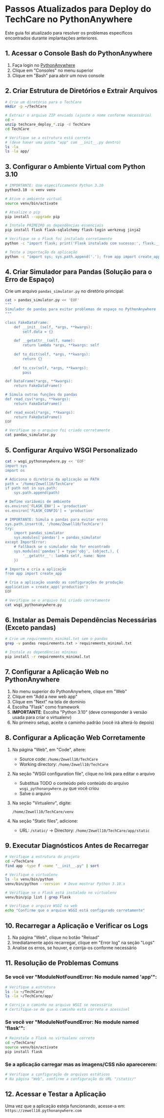 # Passos Atualizados para Deploy do TechCare no PythonAnywhere

Este guia foi atualizado para resolver os problemas específicos encontrados durante implantações anteriores.

## 1. Acessar o Console Bash do PythonAnywhere

1. Faça login no [PythonAnywhere](https://www.pythonanywhere.com/)
2. Clique em "Consoles" no menu superior
3. Clique em "Bash" para abrir um novo console

## 2. Criar Estrutura de Diretórios e Extrair Arquivos

```bash
# Crie um diretório para o TechCare
mkdir -p ~/TechCare

# Extrair o arquivo ZIP enviado (ajuste o nome conforme necessário)
cd ~
unzip techcare_deploy_*.zip -d TechCare
cd TechCare

# Verifique se a estrutura está correta 
# (deve haver uma pasta "app" com __init__.py dentro)
ls -la
ls -la app/
```

## 3. Configurar o Ambiente Virtual com Python 3.10

```bash
# IMPORTANTE: Use especificamente Python 3.10
python3.10 -m venv venv

# Ative o ambiente virtual
source venv/bin/activate

# Atualize o pip
pip install --upgrade pip

# Instale PRIMEIRO as dependências essenciais
pip install flask flask-sqlalchemy flask-login werkzeug jinja2

# Verifique se o Flask foi instalado corretamente
python -c "import flask; print('Flask instalado com sucesso:', flask.__version__)"

# Teste a importação da aplicação
python -c "import sys; sys.path.append('.'); from app import create_app; print('App importado com sucesso')"
```

## 4. Criar Simulador para Pandas (Solução para o Erro de Espaço)

Crie um arquivo `pandas_simulator.py` no diretório principal:

```bash
cat > pandas_simulator.py << 'EOF'
"""
Simulador de pandas para evitar problemas de espaço no PythonAnywhere
"""

class FakeDataFrame:
    def __init__(self, *args, **kwargs):
        self.data = {}
    
    def __getattr__(self, name):
        return lambda *args, **kwargs: self
    
    def to_dict(self, *args, **kwargs):
        return {}
    
    def to_csv(self, *args, **kwargs):
        pass

def DataFrame(*args, **kwargs):
    return FakeDataFrame()

# Simula outras funções do pandas
def read_csv(*args, **kwargs):
    return FakeDataFrame()

def read_excel(*args, **kwargs):
    return FakeDataFrame()
EOF

# Verifique se o arquivo foi criado corretamente
cat pandas_simulator.py
```

## 5. Configurar Arquivo WSGI Personalizado

```bash
cat > wsgi_pythonanywhere.py << 'EOF'
import sys
import os

# Adiciona o diretório da aplicação ao PATH
path = '/home/Zewell10/TechCare'
if path not in sys.path:
    sys.path.append(path)

# Define variáveis de ambiente
os.environ['FLASK_ENV'] = 'production'
os.environ['FLASK_CONFIG'] = 'production'

# IMPORTANTE: Simula o pandas para evitar erros
sys.path.insert(0, '/home/Zewell10/TechCare')
try:
    import pandas_simulator
    sys.modules['pandas'] = pandas_simulator
except ImportError:
    # Fallback se o simulador não for encontrado
    sys.modules['pandas'] = type('obj', (object,), {
        '__getattr__': lambda self, name: None
    })

# Importa e cria a aplicação
from app import create_app

# Cria a aplicação usando as configurações de produção
application = create_app('production')
EOF

# Verifique se o arquivo foi criado corretamente
cat wsgi_pythonanywhere.py
```

## 6. Instalar as Demais Dependências Necessárias (Exceto pandas)

```bash
# Crie um requirements_minimal.txt sem o pandas
grep -v pandas requirements.txt > requirements_minimal.txt

# Instale as dependências mínimas
pip install -r requirements_minimal.txt
```

## 7. Configurar a Aplicação Web no PythonAnywhere

1. No menu superior do PythonAnywhere, clique em "Web"
2. Clique em "Add a new web app"
3. Clique em "Next" na tela de domínio
4. Escolha "Flask" como framework
5. **IMPORTANTE**: Escolha "Python 3.10" (deve corresponder à versão usada para criar o virtualenv)
6. No primeiro setup, aceite o caminho padrão (você irá alterá-lo depois)

## 8. Configurar a Aplicação Web Corretamente

1. Na página "Web", em "Code", altere:
   - Source code: `/home/Zewell10/TechCare`
   - Working directory: `/home/Zewell10/TechCare`

2. Na seção "WSGI configuration file", clique no link para editar o arquivo
   - Substitua TODO o conteúdo pelo conteúdo do arquivo `wsgi_pythonanywhere.py` que você criou
   - Salve o arquivo

3. Na seção "Virtualenv", digite:
   ```
   /home/Zewell10/TechCare/venv
   ```

4. Na seção "Static files", adicione:
   - URL: `/static/` → Directory: `/home/Zewell10/TechCare/app/static`

## 9. Executar Diagnósticos Antes de Recarregar

```bash
# Verifique a estrutura do projeto
cd ~/TechCare
find app -type f -name "__init__.py" | sort

# Verifique o virtualenv
ls -la venv/bin/python
venv/bin/python --version  # Deve mostrar Python 3.10.x

# Verifique se o Flask está instalado no virtualenv
venv/bin/pip list | grep Flask

# Verifique o arquivo WSGI na web
echo "Confirme que o arquivo WSGI está configurado corretamente"
```

## 10. Recarregar a Aplicação e Verificar os Logs

1. Na página "Web", clique no botão "Reload"
2. Imediatamente após recarregar, clique em "Error log" na seção "Logs"
3. Analise os erros, se houver, e corrija-os conforme necessário

## 11. Resolução de Problemas Comuns

### Se você ver "ModuleNotFoundError: No module named 'app'":
```bash
# Verifique a estrutura
ls -la ~/TechCare/
ls -la ~/TechCare/app/

# Corrija o caminho no arquivo WSGI se necessário
# Certifique-se de que o caminho está correto e acessível
```

### Se você ver "ModuleNotFoundError: No module named 'flask'":
```bash
# Reinstale o Flask no virtualenv correto
cd ~/TechCare/
source venv/bin/activate
pip install flask
```

### Se a aplicação carregar mas as imagens/CSS não aparecerem:
```bash
# Verifique a configuração de arquivos estáticos
# Na página "Web", confirme a configuração do URL "/static/"
```

## 12. Acessar e Testar a Aplicação

Uma vez que a aplicação esteja funcionando, acesse-a em:
`https://zewell10.pythonanywhere.com` 